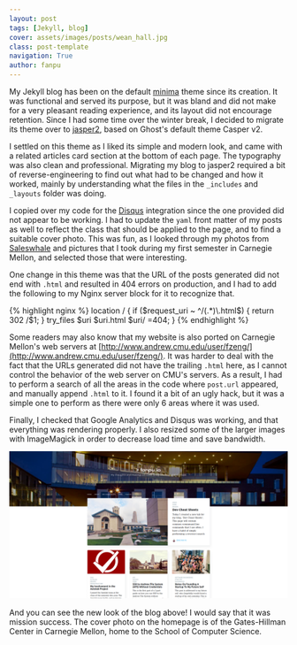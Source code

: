 ```yaml
---
layout: post
tags: [Jekyll, blog]
cover: assets/images/posts/wean_hall.jpg
class: post-template
navigation: True
author: fanpu
---
```

My Jekyll blog has been on the default [minima](https://github.com/jekyll/minima) theme since its creation. It was functional and served its purpose, but it was bland and did not make for a very pleasant reading experience, and its layout did not encourage retention. Since I had some time over the winter break, I decided to migrate its theme over to [jasper2](https://github.com/jekyller/jasper2), based on Ghost's default theme Casper v2.

I settled on this theme as I liked its simple and modern look, and came with a related articles card section at the bottom of each page. The typography was also clean and professional. Migrating my blog to jasper2 required a bit of reverse-engineering to find out what had to be changed and how it worked, mainly by understanding what the files in the `_includes` and `_layouts` folder was doing.

I copied over my code for the [Disqus](https://disqus.com) integration since the one provided did not appear to be working. I had to update the `yaml` front matter of my posts as well to reflect the class that should be applied to the page, and to find a suitable cover photo. This was fun, as I looked through my photos from [Saleswhale](https://saleswhale.com) and pictures that I took during my first semester in Carnegie Mellon, and selected those that were interesting.

One change in this theme was that the URL of the posts generated did not end with `.html` and resulted in 404 errors on production, and I had to add the following to my Nginx server block for it to recognize that.

{% highlight nginx %}
location / {
  if ($request_uri ~ ^/(.*)\.html$) {
    return 302 /$1;
  }
  try_files $uri $uri.html $uri/ =404;
}
{% endhighlight %}

Some readers may also know that my website is also ported on Carnegie Mellon's web servers at [http://www.andrew.cmu.edu/user/fzeng/](http://www.andrew.cmu.edu/user/fzeng/). It was harder to deal with the fact that the URLs generated did not have the trailing `.html` here, as I cannot control the behavior of the web server on CMU's servers. As a result, I had to perform a search of all the areas in the code where `post.url` appeared, and manually append `.html` to it. I found it a bit of an ugly hack, but it was a simple one to perform as there were only 6 areas where it was used.

Finally, I checked that Google Analytics and Disqus was working, and that everything was rendering properly. I also resized some of the larger images with ImageMagick in order to decrease load time and save bandwidth.

![New look](/assets/images/posts/new_look.png)

And you can see the new look of the blog above! I would say that it was mission success. The cover photo on the homepage is of the Gates-Hillman Center in Carnegie Mellon, home to the School of Computer Science.


